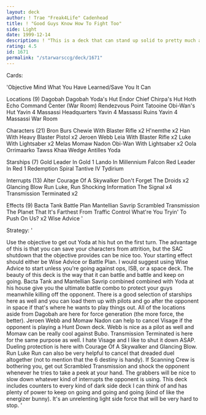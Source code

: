 ```yaml
---
layout: deck
author: ! Trae "Freak4Life" Cadenhead
title: ! "Good Guys Know How To Fight Too"
side: Light
date: 1999-12-14
description: ! "This is a deck that can stand up solid to pretty much anything."
rating: 4.5
id: 1671
permalink: "/starwarsccg/deck/1671"
---
```

Cards: 

'Objective
Mind What You Have Learned/Save You It Can

Locations (9)
Dagobah
Dagobah Yoda's Hut
Endor Chief Chirpa's Hut
Hoth Echo Command Center (War Room)
Rendezvous Point
Tatooine Obi-Wan's Hut
Yavin 4 Massassi Headquarters
Yavin 4 Massassi Ruins
Yavin 4 Massassi War Room

Characters (21)
Bron Burs
Chewie With Blaster Rifle  x2
H'nemthe  x2
Han With Heavy Blaster Pistol  x2
Jeroen Webb
Leia With Blaster Rifle  x2
Luke With Lightsaber  x2
Melas
Momaw Nadon
Obi-Wan With Lightsaber  x2
Oola
Orrimaarko
Tawss Khaa
Wedge Antilles
Yoda

Starships (7)
Gold Leader In Gold 1
Lando In Millennium Falcon
Red Leader In Red 1
Redemption
Spiral
Tantive IV
Tydirium

Interrupts (13)
Alter
Courage Of A Skywalker
Don't Forget The Droids  x2
Glancing Blow
Run Luke, Run
Shocking Information
The Signal  x4
Transmission Terminated  x2

Effects (9)
Bacta Tank
Battle Plan
Mantellian Savrip
Scrambled Transmission
The Planet That It's Farthest From
Traffic Control
What're You Tryin' To Push On Us?  x2
Wise Advice  '

Strategy: '

Use the objective to get out Yoda at his hut on the first turn. The advantage of this is that you can save your characters from attrition, but the SAC shutdown that the objective provides can be nice too. Your starting effect should either be Wise Advice or Battle Plan. I would suggest using Wise Advice to start unless you're going against ops, ISB, or a space deck. The beauty of this deck is the way that it can battle and battle and keep on going. Bacta Tank and Mantellian Savrip combined combined with Yoda at his house give you the ultimate battle combo to protect your guys meanwhile killing off the opponent. There is a good selection of starships here as well and you can load them up with pilots and go after the opponent in space if that's where he wants to play things out. All of the locations aside from Dagobah are here for force generation (the more force, the better). Jeroen Webb and Momaw Nadon can help to cancel Visage if the opponent is playing a Hunt Down deck. Webb is nice as a pilot as well and Momaw can be really cool against Bubo. Transmission Terminated is here for the same purpose as well. I hate Visage and I like to shut it down ASAP. Dueling protection is here with Courage Of A Skywalker and Glancing Blow. Run Luke Run can also be very helpful to cancel that dreaded duel altogether (not to mention that the 6 destiny is handy). If Scanning Crew is bothering you, get out Scrambled Transmission and shock the opponent whenever he tries to take a peek at your hand. The grabbers will be nice to slow down whatever kind of interrupts the opponent is using. This deck includes counters to every kind of dark side deck I can think of and has plenty of power to keep on going and going and going (kind of like the energizer bunny). It's an unrelenting light side force that will be very hard to stop. '
